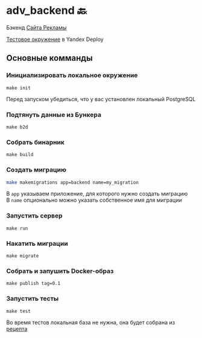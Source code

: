 # adv_backend 🔙

Бэкенд [Сайта Рекламы](https://yandex.ru/adv)

[Тестовое окружение](https://deploy.yandex-team.ru/project/advertising-backend-test) в Yandex Deploy

## Основные комманды

### Инициализировать локальное окружение

```
make init
```

Перед запуском убедиться, что у вас установлен локальный PostgreSQL

### Подтянуть данные из Бункера

```
make b2d
```

### Собрать бинарник

```
make build
```

### Создать миграцию

```sh
make makemigrations app=backend name=my_migration
```

В `app` указываем приложение, для которого нужно создать миграцию  
В `name` опционально можно указать собственное имя для миграции

### Запустить сервер

```
make run
```

### Накатить миграции

```
make migrate
```

### Собрать и запушить Docker-образ

```
make publish tag=0.1
```

### Запустить тесты

```
make test
```

Во время тестов локальная база не нужна, она будет собрана из [рецепта](https://a.yandex-team.ru/arc/trunk/arcadia/commerce/adv_backend/recipes/postgresql/recipe.inc)
